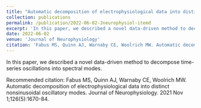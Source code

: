 ```yaml
---
title: "Automatic decomposition of electrophysiological data into distinct nonsinusoidal oscillatory modes"
collection: publications
permalink: /publication/2022-06-02-Jneurophysiol-itemd
excerpt: 'In this paper, we described a novel data-driven method to decompose time-series oscillations into spectral modes. '
date: 2022-06-02
venue: 'Journal of Neurophysiology'
citation: 'Fabus MS, Quinn AJ, Warnaby CE, Woolrich MW. Automatic decomposition of electrophysiological data into distinct nonsinusoidal oscillatory modes. Journal of Neurophysiology. 2021 Nov 1;126(5):1670-84.'
---
```

In this paper, we described a novel data-driven method to decompose time-series oscillations into spectral modes. 

Recommended citation: Fabus MS, Quinn AJ, Warnaby CE, Woolrich MW. Automatic decomposition of electrophysiological data into distinct nonsinusoidal oscillatory modes. Journal of Neurophysiology. 2021 Nov 1;126(5):1670-84.
